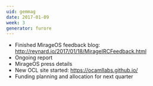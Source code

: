 ```yaml
---
uid: gemmag
date: 2017-01-09
week: 3
generator: furore
---
```


* Finished MirageOS feedback blog: http://reynard.io/2017/01/18/MirageIRCFeedback.html
* Ongoing report
* MirageOS press details
* New OCL site started: https://ocamllabs.github.io/
* Funding planning and allocation for next quarter

